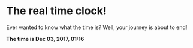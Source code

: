 # The real time clock!

Ever wanted to know what the time is? Well, your journey is about to end!

**The time is Dec 03, 2017, 01:16**